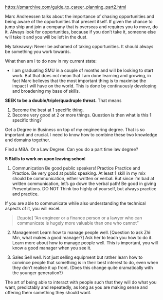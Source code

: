 https://pmarchive.com/guide_to_career_planning_part2.html

Marc Andreessen talks about the importance of chasing opportunities and being aware of the opportunities that present itself. If given the chance to jump ship and join a company that is overseas and requires you to move, do it. Always look for opportunities, because if you don’t take it, someone else will take it and you will be left in the dust. 

My takeaway: Never be ashamed of taking opportunities. It should always be something you work towards. 

What then am I to do now in my current state: 
- I am graduating SMU in a couple of months and will be looking to start work. 
But that does not mean that I am done learning and growing, in fact Marc believes that the most important thing is to maximise the impact I will have on the world. This is done by continuously developing and broadening my base of skills. 

**SEEK to be a double/triple/quadruple threat.**
That means 
1. Become the best at 1 specific thing. 
2. Become very good at 2 or more things.
Question is then what is this 1 specific thing? 

Get a Degree in Business on top of my engineering degree. That is so important and crucial. I need to know how to combine these two knowledge and domains together. 

Find a MBA. Or a Law Degree. Can you do a part time law degree?

**5 Skills to work on upon leaving school**
1. Communication
Be good public speakers! Practice Practice and Practice. Be very good at public speaking. At least 1 skill in my mix should be communication, either written or verbal. But since I’m bad at written communication, let’s go down the verbal path! 
Be good in giving Presentations. DO NOT Think too highly of yourself, but always practice and practice. 

If you are able to communicate while also understanding the technical aspects of it, you will excel. 
>[!quote]
>”An engineer or a finance person or a lawyer who can communicate is hugely more valuable than one who cannot”

2. Management
Learn how to manage people well. [Question to ask Zhi Min, what makes a good manager?]
Ask her to teach you how to do it.  Learn more about how to manage people well. This is important, you will know a good manager when you see it. 

3. Sales
Sell well. Not just selling equipment but rather learn how to convince people that something is in their best interest to do, even when they don’t realise it up front. (Does this change quite dramatically with the younger generation?)

The art of being able to interact with people such that they will do what you want, predictably and repeatedly, as long as you are making sense and offering them something they should want.

